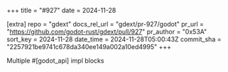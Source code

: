 +++
title = "#927"
date = 2024-11-28

[extra]
repo = "gdext"
docs_rel_url = "gdext/pr-927/godot"
pr_url = "https://github.com/godot-rust/gdext/pull/927"
pr_author = "0x53A"
sort_key = 2024-11-28
date_time = 2024-11-28T05:00:43Z
commit_sha = "2257921be9741c678da340ee149a002a10ed4995"
+++

Multiple #[godot_api] impl blocks
